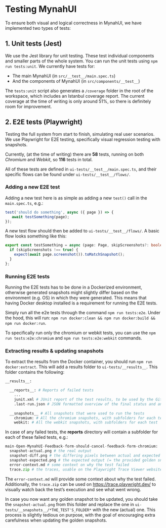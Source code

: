 # Testing MynahUI
To ensure both visual and logical correctness in MynahUI, we have implemented two types of tests:

## 1. Unit tests (Jest)
We use the Jest library for unit testing. These test individual components and smaller parts of the whole system. You can run the unit tests using `npm run tests:unit`. We currently have tests for:
* The main MynahUI (in `src/__test__/main.spec.ts`)
* And the components of MynahUI (in `src/components/__test__`)

The `tests:unit` script also generates a `/coverage` folder in the root of the workspace, which includes an Istanbul coverage report. The current coverage at the time of writing is only around 51%, so there is definitely room for improvement.

## 2. E2E tests (Playwright)
Testing the full system from start to finish, simulating real user scenarios. We use Playwright for E2E testing, specifically visual regression testing with snapshots.

Currently, (at the time of writing) there are **58** tests, running on both *Chromium* and *Webkit*, so **116** tests in total.

All of these tests are defined in `ui-tests/__test__/main.spec.ts`, and their specific flows can be found under `ui-tests/__test__/flows/`.

### Adding a new E2E test
Adding a new test here is as simple as adding a new `test()` call in the `main.spec.ts`, e.g.:

```typescript
test('should do something', async ({ page }) => {
   await testSomething(page);
});
```

A new test flow should then be added to `ui-tests/__test__/flows/`. A basic flow looks something like this:

```typescript
export const testSomething = async (page: Page, skipScreenshots?: boolean): Promise<void> => {
  if (skipScreenshots !== true) {
    expect(await page.screenshot()).toMatchSnapshot();
  }
};
```

### Running E2E tests
Running the E2E tests has to be done in a Dockerized environment,  otherwise generated snapshots might slightly differ based on the environment (e.g. OS) in which they were generated. This means that having Docker desktop installed is a requirement for running the E2E tests.

Simply run all the e2e tests through the command `npm run tests:e2e`. Under the hood, this will run:
`npm run docker:clean && npm run docker:build && npm run docker:run`.

To specifically run only the chromium or webkit tests, you can use the `npm run tests:e2e:chromium` and `npm run tests:e2e:webkit` commands.

### Extracting results & updating snapshots
To extract the results from the Docker container, you should run `npm run docker:extract`. This will add a results folder to `ui-tests/__results__`. This folder contains the following:

```python
__results__:

  __reports__: # Reports of failed tests
    ...
    junit.xml # JUnit report of the test results, to be used by the GitHub test reporter
    .last-run.json # JSON formatted overview of the final status and an array of failed test IDs
    
  __snapshots__ # All snapshots that were used to run the tests
    chromium: # All the chromium snapshots, with subfolders for each test
    webkit: # All the webkit snapshots, with subfolders for each test
```

In case of any failed tests, the __reports__ directory will contain a subfolder for each of these failed tests, e.g.:
```python
main-Open-MynahUI-Feedback-form-should-cancel-feedback-form-chromium:
  snapshot-actual.png # the real output
  snapshot-diff.png # the differing pixels between actual and expected
  snapshot-expected.png # the expected output (= the provided golden snapshot)
  error-context.md # some context on why the test failed
  trace.zip # the traces, usable on the Playwright Trace Viewer website
```

The `error-context.md` will provide some context about why the test failed. Additionally, the `trace.zip` can be used on https://trace.playwright.dev/ to visually watch back the test’s execution and see what went wrong.

In case you now want any golden snapshot to be updated, you should take the `snapshot-actual.png` from this folder and replace the one in `ui-tests/__snapshots__/*THE_TEST'S_FOLDER*` with the new (actual) one. This process is slightly tedious on purpose, with the goal of encouraging extra carefulness when updating the golden snapshots.